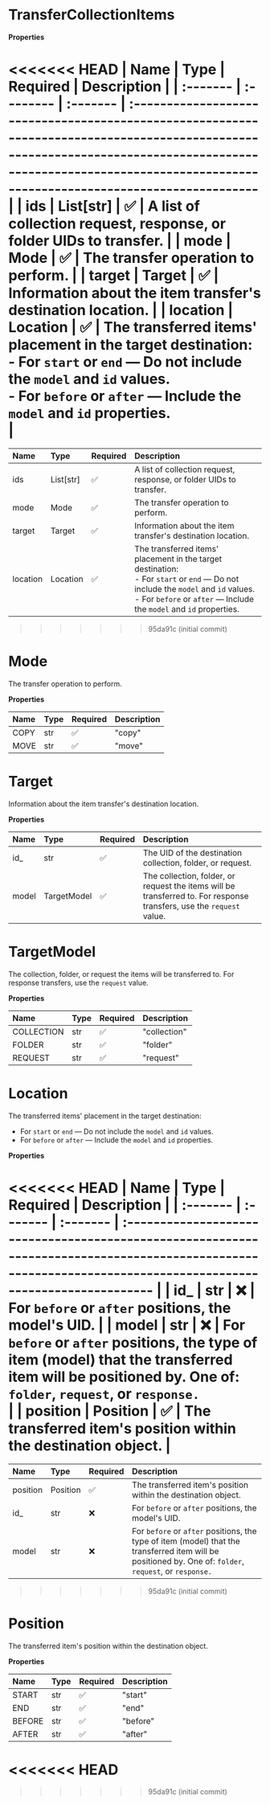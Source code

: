 # TransferCollectionItems

**Properties**

<<<<<<< HEAD
| Name     | Type      | Required | Description                                                                                                                                                                                                        |
| :------- | :-------- | :------- | :----------------------------------------------------------------------------------------------------------------------------------------------------------------------------------------------------------------- |
| ids      | List[str] | ✅       | A list of collection request, response, or folder UIDs to transfer.                                                                                                                                                |
| mode     | Mode      | ✅       | The transfer operation to perform.                                                                                                                                                                                 |
| target   | Target    | ✅       | Information about the item transfer's destination location.                                                                                                                                                        |
| location | Location  | ✅       | The transferred items' placement in the target destination:<br/>- For `start` or `end` — Do not include the `model` and `id` values.<br/>- For `before` or `after` — Include the `model` and `id` properties.<br/> |
=======
| Name     | Type      | Required | Description                                                                                                                                                                                                     |
| :------- | :-------- | :------- | :-------------------------------------------------------------------------------------------------------------------------------------------------------------------------------------------------------------- |
| ids      | List[str] | ✅       | A list of collection request, response, or folder UIDs to transfer.                                                                                                                                             |
| mode     | Mode      | ✅       | The transfer operation to perform.                                                                                                                                                                              |
| target   | Target    | ✅       | Information about the item transfer's destination location.                                                                                                                                                     |
| location | Location  | ✅       | The transferred items' placement in the target destination:<br>- For `start` or `end` — Do not include the `model` and `id` values.<br>- For `before` or `after` — Include the `model` and `id` properties.<br> |
>>>>>>> 95da91c (initial commit)

# Mode

The transfer operation to perform.

**Properties**

| Name | Type | Required | Description |
| :--- | :--- | :------- | :---------- |
| COPY | str  | ✅       | "copy"      |
| MOVE | str  | ✅       | "move"      |

# Target

Information about the item transfer's destination location.

**Properties**

| Name  | Type        | Required | Description                                                                                                           |
| :---- | :---------- | :------- | :-------------------------------------------------------------------------------------------------------------------- |
| id\_  | str         | ✅       | The UID of the destination collection, folder, or request.                                                            |
| model | TargetModel | ✅       | The collection, folder, or request the items will be transferred to. For response transfers, use the `request` value. |

# TargetModel

The collection, folder, or request the items will be transferred to. For response transfers, use the `request` value.

**Properties**

| Name       | Type | Required | Description  |
| :--------- | :--- | :------- | :----------- |
| COLLECTION | str  | ✅       | "collection" |
| FOLDER     | str  | ✅       | "folder"     |
| REQUEST    | str  | ✅       | "request"    |

# Location

The transferred items' placement in the target destination:

- For `start` or `end` — Do not include the `model` and `id` values.
- For `before` or `after` — Include the `model` and `id` properties.

**Properties**

<<<<<<< HEAD
| Name     | Type     | Required | Description                                                                                                                                                   |
| :------- | :------- | :------- | :------------------------------------------------------------------------------------------------------------------------------------------------------------ |
| id\_     | str      | ❌       | For `before` or `after` positions, the model's UID.                                                                                                           |
| model    | str      | ❌       | For `before` or `after` positions, the type of item (model) that the transferred item will be positioned by. One of: `folder`, `request`, or `response.`<br/> |
| position | Position | ✅       | The transferred item's position within the destination object.                                                                                                |
=======
| Name     | Type     | Required | Description                                                                                                                                                  |
| :------- | :------- | :------- | :----------------------------------------------------------------------------------------------------------------------------------------------------------- |
| position | Position | ✅       | The transferred item's position within the destination object.                                                                                               |
| id\_     | str      | ❌       | For `before` or `after` positions, the model's UID.                                                                                                          |
| model    | str      | ❌       | For `before` or `after` positions, the type of item (model) that the transferred item will be positioned by. One of: `folder`, `request`, or `response.`<br> |
>>>>>>> 95da91c (initial commit)

# Position

The transferred item's position within the destination object.

**Properties**

| Name   | Type | Required | Description |
| :----- | :--- | :------- | :---------- |
| START  | str  | ✅       | "start"     |
| END    | str  | ✅       | "end"       |
| BEFORE | str  | ✅       | "before"    |
| AFTER  | str  | ✅       | "after"     |
<<<<<<< HEAD
=======

<!-- This file was generated by liblab | https://liblab.com/ -->
>>>>>>> 95da91c (initial commit)
